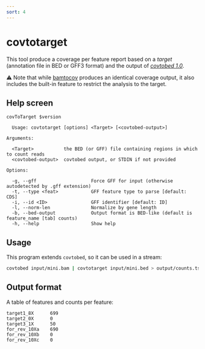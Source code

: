 ```yaml
---
sort: 4
---
```


# covtotarget

This tool produce a coverage per feature report based on
a *target* (annotation file in BED or GFF3 format) and the output
of *[covtobed 1.0](https://github.com/telatin/covtobed)*.

:warning: Note that while [bamtocov](bamtocov.md) produces an
identical coverage output, it also includes the built-in
feature to restrict the analysis to the target.

## Help screen

```text
covToTarget $version

  Usage: covtotarget [options] <Target> [<covtobed-output>]

Arguments:                                                                                                                                                 

  <Target>           the BED (or GFF) file containing regions in which to count reads
  <covtobed-output>  covtobed output, or STDIN if not provided

Options:

  -g, --gff                    Force GFF for input (otherwise autodetected by .gff extension)
  -t, --type <feat>            GFF feature type to parse [default: CDS]
  -i, --id <ID>                GFF identifier [default: ID]
  -l, --norm-len               Normalize by gene length
  -b, --bed-output             Output format is BED-like (default is feature_name [tab] counts)
  -h, --help                   Show help
```


## Usage

This program extends `covtobed`, so it can be used in a stream:

```bash
covtobed input/mini.bam | covtotarget input/mini.bed > output/counts.tsv
```

## Output format

A table of features and counts per feature:

```text
target1_8X      699
target2_0X      0
target3_1X      50
for_rev_10Xa    690
for_rev_10Xb    0
for_rev_10Xc    0
```